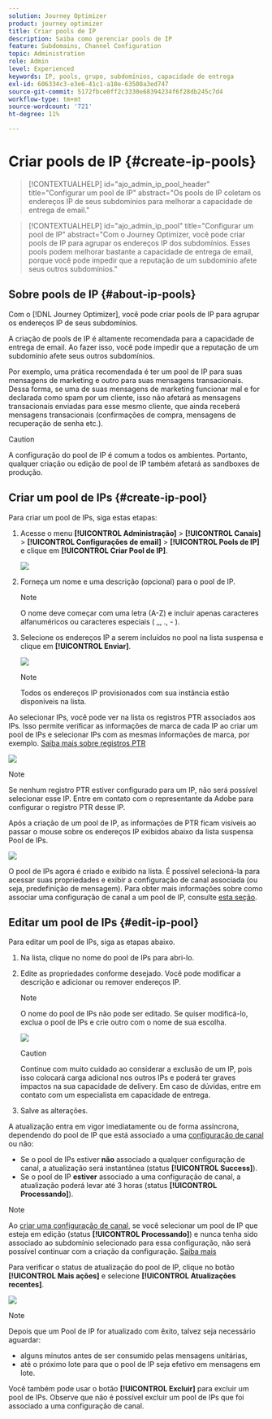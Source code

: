 ```yaml
---
solution: Journey Optimizer
product: journey optimizer
title: Criar pools de IP
description: Saiba como gerenciar pools de IP
feature: Subdomains, Channel Configuration
topic: Administration
role: Admin
level: Experienced
keywords: IP, pools, grupo, subdomínios, capacidade de entrega
exl-id: 606334c3-e3e6-41c1-a10e-63508a3ed747
source-git-commit: 5172fbce0ff2c3330e68394234f6f28db245c7d4
workflow-type: tm+mt
source-wordcount: '721'
ht-degree: 11%

---
```


# Criar pools de IP {#create-ip-pools}

>[!CONTEXTUALHELP]
>id="ajo_admin_ip_pool_header"
>title="Configurar um pool de IP"
>abstract="Os pools de IP coletam os endereços IP de seus subdomínios para melhorar a capacidade de entrega de email."

>[!CONTEXTUALHELP]
>id="ajo_admin_ip_pool"
>title="Configurar um pool de IP"
>abstract="Com o Journey Optimizer, você pode criar pools de IP para agrupar os endereços IP dos subdomínios. Esses pools podem melhorar bastante a capacidade de entrega de email, porque você pode impedir que a reputação de um subdomínio afete seus outros subdomínios."

## Sobre pools de IP {#about-ip-pools}

Com o [!DNL Journey Optimizer], você pode criar pools de IP para agrupar os endereços IP de seus subdomínios.

A criação de pools de IP é altamente recomendada para a capacidade de entrega de email. Ao fazer isso, você pode impedir que a reputação de um subdomínio afete seus outros subdomínios.

Por exemplo, uma prática recomendada é ter um pool de IP para suas mensagens de marketing e outro para suas mensagens transacionais. Dessa forma, se uma de suas mensagens de marketing funcionar mal e for declarada como spam por um cliente, isso não afetará as mensagens transacionais enviadas para esse mesmo cliente, que ainda receberá mensagens transacionais (confirmações de compra, mensagens de recuperação de senha etc.).

>[!CAUTION]
>
>A configuração do pool de IP é comum a todos os ambientes. Portanto, qualquer criação ou edição de pool de IP também afetará as sandboxes de produção.

## Criar um pool de IPs {#create-ip-pool}

Para criar um pool de IPs, siga estas etapas:

1. Acesse o menu **[!UICONTROL Administração]** > **[!UICONTROL Canais]** > **[!UICONTROL Configurações de email]** > **[!UICONTROL Pools de IP]** e clique em **[!UICONTROL Criar Pool de IP]**.

   ![](assets/ip-pool-create.png)

1. Forneça um nome e uma descrição (opcional) para o pool de IP.

   >[!NOTE]
   >
   >O nome deve começar com uma letra (A-Z) e incluir apenas caracteres alfanuméricos ou caracteres especiais ( _, ., - ).

1. Selecione os endereços IP a serem incluídos no pool na lista suspensa e clique em **[!UICONTROL Enviar]**.

   ![](assets/ip-pool-config.png)

   >[!NOTE]
   >
   >Todos os endereços IP provisionados com sua instância estão disponíveis na lista.

Ao selecionar IPs, você pode ver na lista os registros PTR associados aos IPs. Isso permite verificar as informações de marca de cada IP ao criar um pool de IPs e selecionar IPs com as mesmas informações de marca, por exemplo. [Saiba mais sobre registros PTR](ptr-records.md)

![](assets/ip-pool-ptr-record.png)

>[!NOTE]
>
>Se nenhum registro PTR estiver configurado para um IP, não será possível selecionar esse IP. Entre em contato com o representante da Adobe para configurar o registro PTR desse IP.<!--Now this only happens when first subdomain delegated to Adobe is with CNAME method.-->

Após a criação de um pool de IP, as informações de PTR ficam visíveis ao passar o mouse sobre os endereços IP exibidos abaixo da lista suspensa Pool de IPs.

![](assets/ip-pool-ptr-record-tooltip.png)

O pool de IPs agora é criado e exibido na lista. É possível selecioná-la para acessar suas propriedades e exibir a configuração de canal associada (ou seja, predefinição de mensagem). Para obter mais informações sobre como associar uma configuração de canal a um pool de IP, consulte [esta seção](channel-surfaces.md).

## Editar um pool de IPs {#edit-ip-pool}

Para editar um pool de IPs, siga as etapas abaixo.

1. Na lista, clique no nome do pool de IPs para abri-lo.

1. Edite as propriedades conforme desejado. Você pode modificar a descrição e adicionar ou remover endereços IP.

   >[!NOTE]
   >
   >O nome do pool de IPs não pode ser editado. Se quiser modificá-lo, exclua o pool de IPs e crie outro com o nome de sua escolha.

   ![](assets/ip-pool-edit.png)

   >[!CAUTION]
   >
   >Continue com muito cuidado ao considerar a exclusão de um IP, pois isso colocará carga adicional nos outros IPs e poderá ter graves impactos na sua capacidade de delivery. Em caso de dúvidas, entre em contato com um especialista em capacidade de entrega.

1. Salve as alterações.

A atualização entra em vigor imediatamente ou de forma assíncrona, dependendo do pool de IP que está associado a uma [configuração de canal](channel-surfaces.md) ou não:

* Se o pool de IPs estiver **não** associado a qualquer configuração de canal, a atualização será instantânea (status **[!UICONTROL Success]**).
* Se o pool de IP **estiver** associado a uma configuração de canal, a atualização poderá levar até 3 horas (status **[!UICONTROL Processando]**).

>[!NOTE]
>
>Ao [criar uma configuração de canal](channel-surfaces.md#create-channel-surface), se você selecionar um pool de IP que esteja em edição (status **[!UICONTROL Processando]**) e nunca tenha sido associado ao subdomínio selecionado para essa configuração, não será possível continuar com a criação da configuração. [Saiba mais](channel-surfaces.md#subdomains-and-ip-pools)

Para verificar o status de atualização do pool de IP, clique no botão **[!UICONTROL Mais ações]** e selecione **[!UICONTROL Atualizações recentes]**.

![](assets/ip-pool-recent-update.png)

>[!NOTE]
>
>Depois que um Pool de IP for atualizado com êxito, talvez seja necessário aguardar:
>* alguns minutos antes de ser consumido pelas mensagens unitárias,
>* até o próximo lote para que o pool de IP seja efetivo em mensagens em lote.

Você também pode usar o botão **[!UICONTROL Excluir]** para excluir um pool de IPs. Observe que não é possível excluir um pool de IPs que foi associado a uma configuração de canal.

